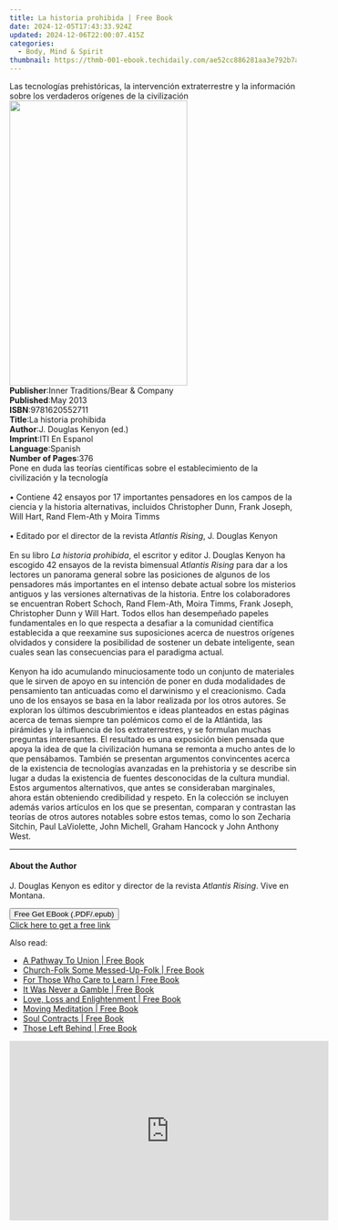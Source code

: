 ```yaml
---
title: La historia prohibida | Free Book
date: 2024-12-05T17:43:33.924Z
updated: 2024-12-06T22:00:07.415Z
categories:
  - Body, Mind & Spirit
thumbnail: https://thmb-001-ebook.techidaily.com/ae52cc886281aa3e792b7a6774e80d0aba4fcfacb62e41ba2b57b31a5ca110e7.jpg
---
```

<main id="book-container">
  <div class="flex flex-col">
    <div class="book-brief flex-1 py-6 px-4 sm:p-6 md:py-10 md:px-8">
      <!-- brief-->
      <div class="book-brief-main">
        Las tecnologías prehistóricas, la intervención extraterrestre y la
        información sobre los verdaderos orígenes de la civilización
      </div>
    </div>
    <div
      class="book-meta-info flex-1 grid gap-4 col-start-1 col-end-3 row-start-1 sm:mb-6 sm:grid-cols-4 lg:gap-6 lg:col-start-2 lg:row-end-6 lg:row-span-6 lg:mb-0"
    >
      <div
        class="book-meta-info-left place-content-center mt-4 p-4 text-sm leading-6 col-start-2 col-span-2 dark:text-slate-400"
      >
        <img
          class="w-full h-500 object-cover rounded-lg sm:h-255 sm:col-span-2 lg:col-span-full"
          src="https://img-001-ebook.techidaily.com/8bc8fdaade3cd7b456b5c6c71cee56c0b745dfa91d5911b71102ad511669b683.jpg"
          alt=""
          width="312"
          height="500"
        />
      </div>
      <div
        class="book-meta-info-right mt-2 col-start-1 row-start-2 col-span-3 self-center"
      >
        <!-- meta data  -->
        <div class="flex flex-col px-4 md:px-8">
          <div class="flex-1">
            <strong>Publisher</strong>:<span class="px-2"
              >Inner Traditions/Bear &amp; Company</span
            >
          </div>
          <div class="flex-1">
            <strong>Published</strong>:<span class="px-2">May 2013</span>
          </div>
          <div class="flex-1">
            <strong>ISBN</strong>:<span class="px-2">9781620552711</span>
          </div>
          <div class="flex-1">
            <strong>Title</strong>:<span class="px-2"
              >La historia prohibida</span
            >
          </div>
          <div class="flex-1">
            <strong>Author</strong>:<span class="px-2"
              >J. Douglas Kenyon (ed.)</span
            >
          </div>
          <div class="flex-1">
            <strong>Imprint</strong>:<span class="px-2">ITI En Espanol</span>
          </div>
          <div class="flex-1">
            <strong>Language</strong>:<span class="px-2">Spanish</span>
          </div>
          <div class="flex-1">
            <strong>Number of Pages</strong>:<span class="px-2">376</span>
          </div>
        </div>
      </div>
    </div>
    <div class="book-description flex-1 py-6 px-4 sm:p-6 md:py-10 md:px-8">
      <div class="book-description-main">
        <div accordion-content="" id="description">
          Pone en duda las teorías científicas sobre el establecimiento de la
          civilización y la tecnología <br />
          <br />• Contiene 42 ensayos por 17 importantes pensadores en los
          campos de la ciencia y la historia alternativas, incluidos Christopher
          Dunn, Frank Joseph, Will Hart, Rand Flem-Ath y Moira Timms <br />
          <br />• Editado por el director de la revista <i>Atlantis Rising</i>,
          J. Douglas Kenyon <br />
          <br />En su libro <i>La historia prohibida</i>, el escritor y editor
          J. Douglas Kenyon ha escogido 42 ensayos de la revista bimensual
          <i>Atlantis Rising</i> para dar a los lectores un panorama general
          sobre las posiciones de algunos de los pensadores más importantes en
          el intenso debate actual sobre los misterios antiguos y las versiones
          alternativas de la historia. Entre los colaboradores se encuentran
          Robert Schoch, Rand Flem-Ath, Moira Timms, Frank Joseph, Christopher
          Dunn y Will Hart. Todos ellos han desempeñado papeles fundamentales en
          lo que respecta a desafiar a la comunidad científica establecida a que
          reexamine sus suposiciones acerca de nuestros orígenes olvidados y
          considere la posibilidad de sostener un debate inteligente, sean
          cuales sean las consecuencias para el paradigma actual. <br />
          <br />Kenyon ha ido acumulando minuciosamente todo un conjunto de
          materiales que le sirven de apoyo en su intención de poner en duda
          modalidades de pensamiento tan anticuadas como el darwinismo y el
          creacionismo. Cada uno de los ensayos se basa en la labor realizada
          por los otros autores. Se exploran los últimos descubrimientos e ideas
          planteados en estas páginas acerca de temas siempre tan polémicos como
          el de la Atlántida, las pirámides y la influencia de los
          extraterrestres, y se formulan muchas preguntas interesantes. El
          resultado es una exposición bien pensada que apoya la idea de que la
          civilización humana se remonta a mucho antes de lo que pensábamos.
          También se presentan argumentos convincentes acerca de la existencia
          de tecnologías avanzadas en la prehistoria y se describe sin lugar a
          dudas la existencia de fuentes desconocidas de la cultura mundial.
          Estos argumentos alternativos, que antes se consideraban marginales,
          ahora están obteniendo credibilidad y respeto. En la colección se
          incluyen además varios artículos en los que se presentan, comparan y
          contrastan las teorías de otros autores notables sobre estos temas,
          como lo son Zecharia Sitchin, Paul LaViolette, John Michell, Graham
          Hancock y John Anthony West.
        </div>
        <div class="accordion-fader"></div>
      </div>
    </div>
    <div class="book-excerpts flex-1 py-6 px-4 sm:p-6 md:py-10 md:px-8">
      <!-- excerpts-->
      <div class="book-excerpts-main">
        <hr />
        <h4 class="placeholder placeholder-heading">
          <span>About the Author</span>
        </h4>
        <p>
          J. Douglas Kenyon es editor y director de la revista
          <i>Atlantis Rising</i>. Vive en Montana.
        </p>
      </div>
    </div>
    <div
      class="book-about-author flex-1 py-6 px-4 sm:p-6 md:py-10 md:px-8"
    ></div>
    <div class="book-free-get flex-1 py-6 px-4 sm:p-6 md:py-10 md:px-8">
      <button
        id="btn-free-get"
        class="bg-blue-500 hover:bg-blue-700 text-white font-bold py-2 px-4 rounded"
      >
        Free Get EBook (.PDF/.epub)
      </button>
      <div id="countdown-display" class="px-2 text-lg mt-2"></div>
      <a
        id="free-link"
        class="hidden bg-blue-500 hover:bg-blue-700 text-white font-bold py-2 px-4 rounded"
        href="https://www.ebooks.com/en-us/book/95783130/la-historia-prohibida/j-douglas-kenyon/"
        target="_blank"
        >Click here to get a free link</a
      >
    </div>
    <script>
      let countdownTime = 0;
      let countdownInterval = null;
      document
        .getElementById('btn-free-get')
        .addEventListener('click', startCountdown);
      function startCountdown() {
        countdownTime = new Date().getTime() + 60000 * 3;
        countdownInterval = setInterval(updateCountdown, 1000);
        document.getElementById('btn-free-get').disabled = true;
        document
          .getElementById('btn-free-get')
          .classList.add('bg-gray-500', 'cursor-not-allowed');
      }
      function updateCountdown() {
        let currentTime = new Date().getTime();
        let timeLeft = countdownTime - currentTime;
        let secondsLeft = Math.floor(timeLeft / 1000);
        document.getElementById('countdown-display').innerHTML =
          `Remaining time: ${secondsLeft} seconds.`;
        if (secondsLeft <= 0) {
          clearInterval(countdownInterval);
          document.getElementById('btn-free-get').classList.add('hidden');
          document.getElementById('free-link').classList.remove('hidden');
          document.getElementById('countdown-display').innerHTML = '';
        }
      }
    </script>
  </div>
</main>

<ins class="adsbygoogle"
      style="display:block"
      data-ad-client="ca-pub-7571918770474297"
      data-ad-slot="8358498916"
      data-ad-format="auto"
      data-full-width-responsive="true"></ins>
    

<span class="atpl-alsoreadstyle">Also read:</span>
<div><ul>
<li><a href="https://novels-ebooks.techidaily.com/138570814-9781440193347-a-pathway-to-union/"><u>A Pathway To Union | Free Book</u></a></li>
<li><a href="https://novels-ebooks.techidaily.com/138571025-9780595780181-church-folk-some-messed-up-folk/"><u>Church-Folk Some Messed-Up-Folk | Free Book</u></a></li>
<li><a href="https://novels-ebooks.techidaily.com/138570758-9780595612413-for-those-who-care-to-learn/"><u>For Those Who Care to Learn | Free Book</u></a></li>
<li><a href="https://novels-ebooks.techidaily.com/138570744-9781462096176-it-was-never-a-gamble/"><u>It Was Never a Gamble | Free Book</u></a></li>
<li><a href="https://novels-ebooks.techidaily.com/138571034-9781450226097-love-loss-and-enlightenment/"><u>Love, Loss and Enlightenment | Free Book</u></a></li>
<li><a href="https://novels-ebooks.techidaily.com/138571032-9781449724672-moving-meditation/"><u>Moving Meditation | Free Book</u></a></li>
<li><a href="https://novels-ebooks.techidaily.com/138570822-9781450237116-soul-contracts/"><u>Soul Contracts | Free Book</u></a></li>
<li><a href="https://novels-ebooks.techidaily.com/138570971-9780595841745-those-left-behind/"><u>Those Left Behind | Free Book</u></a></li>
</ul></div>

<!-- affiliate ads begin -->
<iframe width="560" height="315" src="https://www.youtube.com/embed/SyMZxS9479s?si=0T6zZpyN2LBftFTM" title="YouTube video player" frameborder="0" allow="accelerometer; autoplay; clipboard-write; encrypted-media; gyroscope; picture-in-picture; web-share" referrerpolicy="strict-origin-when-cross-origin" allowfullscreen></iframe>
<!-- affiliate ads end -->

